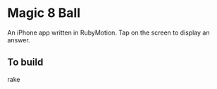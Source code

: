 # Magic 8 Ball

An iPhone app written in RubyMotion. Tap on the screen to display an answer.

## To build

  rake

